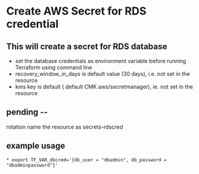 # Create AWS Secret for RDS credential

## This will create a secret for RDS database
* set the database credentials as environment variable before running Terraform using command line
* recovery_window_in_days is default value (30 days), i.e. not set in the resource 
* kms key is default ( default CMK aws/secretmanager), ie. not set in the resource

## pending --
 rotation
 name the resource as secrets-rdscred

## example usage

    * export TF_VAR_dbcred='{db_user = "dbadmin", db_password = "dbadminpassword"}'
